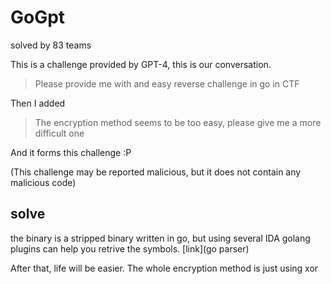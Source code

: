 # GoGpt

solved by 83 teams

This is a challenge provided by GPT-4, this is our conversation.

> Please provide me with and easy reverse challenge in go in CTF

Then I added

> The encryption method seems to be too easy, please give me a more difficult one

And it forms this challenge :P

(This challenge may be reported malicious, but it does not contain any malicious code)

## solve

the binary is a stripped binary written in go, but using several IDA golang plugins can help you retrive the symbols. [link](go parser)

After that, life will be easier. The whole encryption method is just using xor